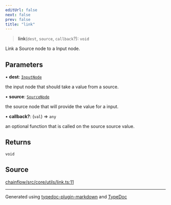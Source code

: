 ```yaml
---
editUrl: false
next: false
prev: false
title: "link"
---
```


> **link**(`dest`, `source`, `callback`?): `void`

Link a Source node to a Input node.

## Parameters

• **dest**: [`InputNode`](/api/core/inputnode/classes/inputnode/)

the input node that should take a value from a source.

• **source**: [`SourceNode`](/api/core/sourcenode/interfaces/sourcenode/)

the source node that will provide the value for a input.

• **callback?**: (`val`) => `any`

an optional function that is called on the source source value.

## Returns

`void`

## Source

[chainflow/src/core/utils/link.ts:11](https://github.com/edwinlzs/chainflow/blob/a27a974/src/core/utils/link.ts#L11)

***

Generated using [typedoc-plugin-markdown](https://www.npmjs.com/package/typedoc-plugin-markdown) and [TypeDoc](https://typedoc.org/)
